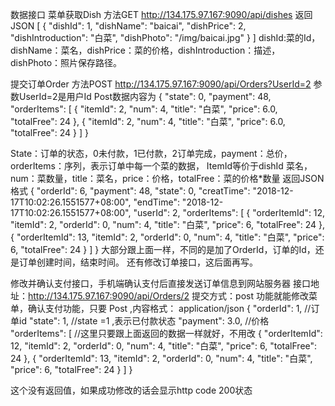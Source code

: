 数据接口
菜单获取Dish
方法GET   http://134.175.97.167:9090/api/dishes
返回JSON
[
    {
        "dishId": 1,
        "dishName": "baicai",
        "dishPrice": 2,
        "dishIntroduction": "白菜",
        "dishPhoto": "/img/baicai.jpg"
    }
]
dishId:菜的Id，dishName：菜名，dishPrice：菜的价格，dishIntroduction：描述，dishPhoto：照片保存路径。

提交订单Order
方法POST  http://134.175.97.167:9090/api/Orders?UserId=2
参数UserId=2是用户Id
Post数据内容为
{
  "state": 0,
  "payment": 48,
  "orderItems": [
    {
      "itemId": 2,
      "num": 4,
      "title": "白菜",
      "price": 6.0,
      "totalFree": 24
    },
    {
      "itemId": 2,
      "num": 4,
      "title": "白菜",
      "price": 6.0,
      "totalFree": 24
    }
  ]
}

State：订单的状态，0未付款，1已付款，2订单完成，payment：总价，
orderItems：序列，表示订单中每一个菜的数据，
ItemId等价于dishId 菜名，num：菜数量，title：菜名，price：价格，totalFree：菜的价格*数量
返回JSON格式
{
    "orderId": 6,
    "payment": 48,
    "state": 0,
    "creatTime": "2018-12-17T10:02:26.1551577+08:00",
    "endTime": "2018-12-17T10:02:26.1551577+08:00",
    "userId": 2,
    "orderItems": [
        {
            "orderItemId": 12,
            "itemId": 2,
            "orderId": 0,
            "num": 4,
            "title": "白菜",
            "price": 6,
            "totalFree": 24
        },
        {
            "orderItemId": 13,
            "itemId": 2,
            "orderId": 0,
            "num": 4,
            "title": "白菜",
            "price": 6,
            "totalFree": 24
        }
    ]
}
大部分跟上面一样，不同的是加了OrderId，订单的Id，还是订单创建时间，结束时间。
还有修改订单接口，这后面再写。


修改并确认支付接口，手机端确认支付后直接发送订单信息到网站服务器
接口地址：http://134.175.97.167:9090/api/Orders/2       提交方式：post
功能就能修改菜单，确认支付功能，只要
Post ,内容格式： application/json
{
  "orderId": 1,       //订单id
  "state": 1,         //state =1 ,表示已付款状态
  "payment": 3.0,     //价格
   "orderItems": [     //这里只要跟上面返回的数据一样就好，不用改
        {
            "orderItemId": 12,
            "itemId": 2,
            "orderId": 0,
            "num": 4,
            "title": "白菜",
            "price": 6,
            "totalFree": 24
        },
        {
            "orderItemId": 13,
            "itemId": 2,
            "orderId": 0,
            "num": 4,
            "title": "白菜",
            "price": 6,
            "totalFree": 24
        }
    ]
}

这个没有返回值，如果成功修改的话会显示http code 200状态









